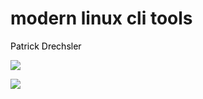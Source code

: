 # modern linux cli tools

Patrick Drechsler

<img
  class="absolute top-10 left-10 w-xs"
  src="/images/mathemacampus-logo.png"
/>

<img
  class="absolute top-0 right-0 h-full"
  src="/images/triangles.png"
/>

<!-- 
<img
  class="absolute bottom-10 right-120 w-50"
  src="/images/logo-magdeburger-devdays-2023.png"
/> -->

<style>
.slidev-layout.cover h1 {
    font-family: Inter;
    background-image: none;
    color: black;
    padding-left: 0;
}
p {
    color: black;
}
</style>
